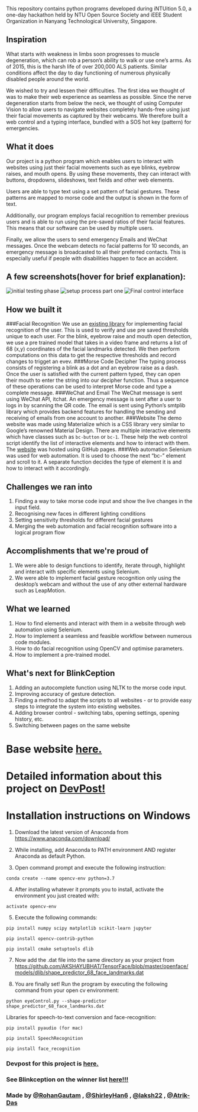 This repository contains python programs developed during iNTUition 5.0, a one-day hackathon held by NTU Open Source Society and iEEE Student Organization in Nanyang Technological University, Singapore. 

## Inspiration
What starts with weakness in limbs soon progresses to muscle degeneration, which can rob a person’s ability to walk or use one’s arms. As of 2015, this is the harsh life of over 200,000 ALS patients. Similar conditions affect the day to day functioning of numerous physically disabled people around the world. 

We wished to try and lessen their difficulties. The first idea we thought of was to make their web experience  as seamless as possible. Since the nerve degeneration starts from below the neck, we thought of using Computer Vision to allow users to navigate websites completely hands-free using just their facial movements as captured by their webcams. We therefore built a web control and a typing interface, bundled with a SOS hot key (pattern) for emergencies.

## What it does
Our project is a python program which enables users to interact with websites using just their facial movements such as eye blinks, eyebrow raises, and mouth opens. By using these movements, they can interact with buttons, dropdowns, slideshows, text fields and other web elements. 

Users are able to type text using a set pattern of facial gestures. These patterns are mapped to morse code and the output is shown in the form of text.

Additionally, our program employs facial recognition to remember previous users and is able to run using the pre-saved ratios of their facial features. This means that our software can be used by multiple users. 

Finally, we allow the users to send emergency Emails and WeChat messages. Once the webcam detects no facial patterns for 10 seconds, an emergency message is broadcasted to all their preferred contacts. This is especially useful if people with disabilities happen to face an accident.

## A few screenshots(hover for brief explanation):
![initial testing phase](https://user-images.githubusercontent.com/17317792/46990372-977eb180-d133-11e8-9a7d-796a9a8194a6.png "initial testing phase")
![setup process part one](https://user-images.githubusercontent.com/17317792/46990487-170c8080-d134-11e8-9542-e5453dcdb2fa.png "setup process part one")
![Final control interface](https://user-images.githubusercontent.com/17317792/46990488-17a51700-d134-11e8-969b-d6136c0eb9c6.png "Final control interface")

## How we built it
###Facial Recognition
We use an [existing library](https://pypi.org/project/face_recognition/) for implementing facial recognition of the user. This is used to verify and use pre saved thresholds unique to each user. For the blink, eyebrow raise and mouth open detection, we use a pre trained model that takes in a video frame and returns a list of 68 (x,y) coordinates of the facial landmarks detected. We then perform computations on this data to get the respective thresholds and record changes to trigget an evev.
###Morse Code Decipher
The typing process consists of registering a blink as a dot and an eyebrow raise as a dash. Once the user is satisfied with the current pattern typed, they can open their mouth to enter the string into our decipher function. Thus a sequence of these operations can be used to interpret Morse code and type a complete message. 
###WeChat and Email
The WeChat message is sent using WeChat API, itchat. An emergency message is sent after a user to logs in by scanning the QR code. 
The email is sent using Python’s smtplib library which provides backend features for handling the sending and receiving of emails from one account to another.
###Website
The demo website was made using Materialize which is a CSS library very similar to Google’s renowned Material Design. There are multiple interactive elements which have classes such as ```bc-button``` or ```bc-1```. These help the web control script identify the list of interactive elements and how to interact with them. The [website](https://laksh22.github.io/blinkception-site/index.html) was hosted using GitHub pages.
###Web automation
Selenium was used for web automation. It is used to choose the next “bc-” element and scroll to it. A separate function decides the type of element it is and how to interact with it accordingly. 


## Challenges we ran into
1. Finding a way to take morse code input and show the live changes in the input field.
2. Recognising new faces in different lighting conditions
3. Setting sensitivity thresholds for different facial gestures
4. Merging the web automation and facial recognition software into a logical program flow

## Accomplishments that we're proud of
1. We were able to design functions to identify, iterate through, highlight and interact with specific elements using Selenium.
2. We were able to implement facial gesture recognition only using the desktop’s webcam and without the use of any other external hardware such as LeapMotion. 

## What we learned
1. How to find elements and interact with them in a website through web automation using Selenium.
2. How to implement a seamless and feasible workflow between numerous code modules.
3. How to do facial recognition using OpenCV and optimise parameters.
4. How to implement a pre-trained model.

## What's next for BlinkCeption
1. Adding an autocomplete function using NLTK to the morse code input.
2. Improving accuracy of gesture detection.
3. Finding a method to adapt the scripts to all websites - or to provide easy steps to integrate the system into existing websites.
4. Adding browser control - switching tabs, opening settings, opening history, etc.
5. Switching between pages on the same website


# Base website [here.](https://www.pyimagesearch.com/2017/04/24/eye-blink-detection-opencv-python-dlib/)

# Detailed information about this project on [DevPost!](https://devpost.com/software/blinkception)

# Installation instructions on Windows

1) Download the latest version of Anaconda from https://www.anaconda.com/download/

2) While installing, add Anaconda to PATH environment AND register Anaconda as default Python.

3) Open command prompt and execute the following instruction: 

```conda create --name opencv-env python=3.7 ```

4) After installing whatever it prompts you to install, activate the environment you just created with: 

``` activate opencv-env ```

5) Execute the following commands:

``` pip install numpy scipy matplotlib scikit-learn jupyter ```

``` pip install opencv-contrib-python ```

``` pip install cmake setuptools dlib ```

7) Now add the .dat file into the same directory as your project from https://github.com/AKSHAYUBHAT/TensorFace/blob/master/openface/models/dlib/shape_predictor_68_face_landmarks.dat

8) You are finally set! Run the program by executing the following command from your open cv environment:

``` python eyeControl.py --shape-predictor shape_predictor_68_face_landmarks.dat ```

Libraries for speech-to-text conversion and face-recognition: 

``` pip install pyaudio (for mac) ```

``` pip install SpeechRecognition ```

``` pip install face_recognition ```

### Devpost for this project is [here.](https://devpost.com/software/blinkception)
### See Blinkception on the winner list [here!!!](https://intuitionv5.devpost.com/submissions)

### Made by [@RohanGautam](https://github.com/RohanGautam) , [@ShirleyHan6](https://github.com/ShirleyHan6) , [@laksh22](https://github.com/laksh22) , [@Atrik-Das](https://github.com/Atrik-Das)
